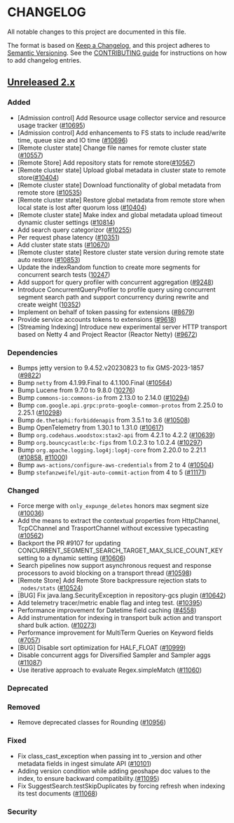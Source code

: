 # CHANGELOG
All notable changes to this project are documented in this file.

The format is based on [Keep a Changelog](https://keepachangelog.com/en/1.0.0/), and this project adheres to [Semantic Versioning](https://semver.org/spec/v2.0.0.html). See the [CONTRIBUTING guide](./CONTRIBUTING.md#Changelog) for instructions on how to add changelog entries.

## [Unreleased 2.x]
### Added
- [Admission control] Add Resource usage collector service and resource usage tracker ([#10695](https://github.com/opensearch-project/OpenSearch/pull/10695))
- [Admission control] Add enhancements to FS stats to include read/write time, queue size and IO time ([#10696](https://github.com/opensearch-project/OpenSearch/pull/10696))
- [Remote cluster state] Change file names for remote cluster state ([#10557](https://github.com/opensearch-project/OpenSearch/pull/10557))
- [Remote Store] Add repository stats for remote store([#10567](https://github.com/opensearch-project/OpenSearch/pull/10567))
- [Remote cluster state] Upload global metadata in cluster state to remote store([#10404](https://github.com/opensearch-project/OpenSearch/pull/10404))
- [Remote cluster state] Download functionality of global metadata from remote store ([#10535](https://github.com/opensearch-project/OpenSearch/pull/10535))
- [Remote cluster state] Restore global metadata from remote store when local state is lost after quorum loss ([#10404](https://github.com/opensearch-project/OpenSearch/pull/10404))
- [Remote cluster state] Make index and global metadata upload timeout dynamic cluster settings ([#10814](https://github.com/opensearch-project/OpenSearch/pull/10814))
- Add search query categorizor ([#10255](https://github.com/opensearch-project/OpenSearch/pull/10255))
- Per request phase latency ([#10351](https://github.com/opensearch-project/OpenSearch/issues/10351))
- Add cluster state stats ([#10670](https://github.com/opensearch-project/OpenSearch/pull/10670))
- [Remote cluster state] Restore cluster state version during remote state auto restore ([#10853](https://github.com/opensearch-project/OpenSearch/pull/10853))
- Update the indexRandom function to create more segments for concurrent search tests ([10247](https://github.com/opensearch-project/OpenSearch/pull/10247))
- Add support for query profiler with concurrent aggregation ([#9248](https://github.com/opensearch-project/OpenSearch/pull/9248))
- Introduce ConcurrentQueryProfiler to profile query using concurrent segment search path and support concurrency during rewrite and create weight ([10352](https://github.com/opensearch-project/OpenSearch/pull/10352))
- Implement on behalf of token passing for extensions ([#8679](https://github.com/opensearch-project/OpenSearch/pull/8679))
- Provide service accounts tokens to extensions ([#9618](https://github.com/opensearch-project/OpenSearch/pull/9618))
- [Streaming Indexing] Introduce new experimental server HTTP transport based on Netty 4 and Project Reactor (Reactor Netty) ([#9672](https://github.com/opensearch-project/OpenSearch/pull/9672))

### Dependencies
- Bumps jetty version to 9.4.52.v20230823 to fix GMS-2023-1857 ([#9822](https://github.com/opensearch-project/OpenSearch/pull/9822))
- Bump `netty` from 4.1.99.Final to 4.1.100.Final ([#10564](https://github.com/opensearch-project/OpenSearch/pull/10564))
- Bump Lucene from 9.7.0 to 9.8.0 ([10276](https://github.com/opensearch-project/OpenSearch/pull/10276))
- Bump `commons-io:commons-io` from 2.13.0 to 2.14.0 ([#10294](https://github.com/opensearch-project/OpenSearch/pull/10294))
- Bump `com.google.api.grpc:proto-google-common-protos` from 2.25.0 to 2.25.1 ([#10298](https://github.com/opensearch-project/OpenSearch/pull/10298))
- Bump `de.thetaphi:forbiddenapis` from 3.5.1 to 3.6 ([#10508](https://github.com/opensearch-project/OpenSearch/pull/10508))
- Bump OpenTelemetry from 1.30.1 to 1.31.0 ([#10617](https://github.com/opensearch-project/OpenSearch/pull/10617))
- Bump `org.codehaus.woodstox:stax2-api` from 4.2.1 to 4.2.2 ([#10639](https://github.com/opensearch-project/OpenSearch/pull/10639))
- Bump `org.bouncycastle:bc-fips` from 1.0.2.3 to 1.0.2.4 ([#10297](https://github.com/opensearch-project/OpenSearch/pull/10297))
- Bump `org.apache.logging.log4j:log4j-core` from 2.20.0 to 2.21.1 ([#10858](https://github.com/opensearch-project/OpenSearch/pull/10858), [#11000](https://github.com/opensearch-project/OpenSearch/pull/11000))
- Bump `aws-actions/configure-aws-credentials` from 2 to 4 ([#10504](https://github.com/opensearch-project/OpenSearch/pull/10504))
- Bump `stefanzweifel/git-auto-commit-action` from 4 to 5 ([#11171](https://github.com/opensearch-project/OpenSearch/pull/11171))

### Changed
- Force merge with `only_expunge_deletes` honors max segment size ([#10036](https://github.com/opensearch-project/OpenSearch/pull/10036))
- Add the means to extract the contextual properties from HttpChannel, TcpCChannel and TrasportChannel without excessive typecasting ([#10562](https://github.com/opensearch-project/OpenSearch/pull/10562))
- Backport the PR #9107 for updating CONCURRENT_SEGMENT_SEARCH_TARGET_MAX_SLICE_COUNT_KEY setting to a dynamic setting ([#10606](https://github.com/opensearch-project/OpenSearch/pull/10606))
- Search pipelines now support asynchronous request and response processors to avoid blocking on a transport thread ([#10598](https://github.com/opensearch-project/OpenSearch/pull/10598))
- [Remote Store] Add Remote Store backpressure rejection stats to `_nodes/stats` ([#10524](https://github.com/opensearch-project/OpenSearch/pull/10524))
- [BUG] Fix java.lang.SecurityException in repository-gcs plugin ([#10642](https://github.com/opensearch-project/OpenSearch/pull/10642))
- Add telemetry tracer/metric enable flag and integ test. ([#10395](https://github.com/opensearch-project/OpenSearch/pull/10395))
- Performance improvement for Datetime field caching ([#4558](https://github.com/opensearch-project/OpenSearch/issues/4558))
- Add instrumentation for indexing in transport bulk action and transport shard bulk action. ([#10273](https://github.com/opensearch-project/OpenSearch/pull/10273))
- Performance improvement for MultiTerm Queries on Keyword fields ([#7057](https://github.com/opensearch-project/OpenSearch/issues/7057))
- [BUG] Disable sort optimization for HALF_FLOAT ([#10999](https://github.com/opensearch-project/OpenSearch/pull/10999))
- Disable concurrent aggs for Diversified Sampler and Sampler aggs ([#11087](https://github.com/opensearch-project/OpenSearch/issues/11087))
- Use iterative approach to evaluate Regex.simpleMatch ([#11060](https://github.com/opensearch-project/OpenSearch/pull/11060))

### Deprecated

### Removed
- Remove deprecated classes for Rounding ([#10956](https://github.com/opensearch-project/OpenSearch/issues/10956))

### Fixed
- Fix class_cast_exception when passing int to _version and other metadata fields in ingest simulate API ([#10101](https://github.com/opensearch-project/OpenSearch/pull/10101))
- Adding version condition while adding geoshape doc values to the index, to ensure backward compatibility.([#11095](https://github.com/opensearch-project/OpenSearch/pull/11095))
- Fix SuggestSearch.testSkipDuplicates by forcing refresh when indexing its test documents ([#11068](https://github.com/opensearch-project/OpenSearch/pull/11068))

### Security

[Unreleased 2.x]: https://github.com/opensearch-project/OpenSearch/compare/2.12...2.x
